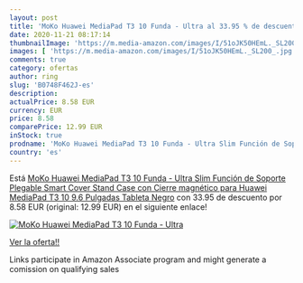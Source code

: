 ```yaml
---
layout: post
title: 'MoKo Huawei MediaPad T3 10 Funda - Ultra al 33.95 % de descuento'
date: 2020-11-21 08:17:14
thumbnailImage: 'https://m.media-amazon.com/images/I/51oJK50HEmL._SL200_.jpg'
images: [ 'https://m.media-amazon.com/images/I/51oJK50HEmL._SL200_.jpg' ]
comments: true
category: ofertas
author: ring
slug: 'B0748F462J-es'
description:
actualPrice: 8.58 EUR
currency: EUR
price: 8.58
comparePrice: 12.99 EUR
inStock: true
prodname: 'MoKo Huawei MediaPad T3 10 Funda - Ultra Slim Función de Soporte Plegable Smart Cover Stand Case con Cierre magnético para Huawei MediaPad T3 10 9.6 Pulgadas Tableta  Negro'
country: 'es'
---
```


Está [MoKo Huawei MediaPad T3 10 Funda - Ultra Slim Función de Soporte Plegable Smart Cover Stand Case con Cierre magnético para Huawei MediaPad T3 10 9.6 Pulgadas Tableta  Negro](https://www.amazon.es/dp/B0748F462J/?tag=tolees-21) con 33.95 de descuento por 8.58 EUR (original: 12.99 EUR) en el siguiente enlace!

[![MoKo Huawei MediaPad T3 10 Funda - Ultra](https://m.media-amazon.com/images/I/51oJK50HEmL._SL200_.jpg)](https://www.amazon.es/dp/B0748F462J/?tag=tolees-21)

[Ver la oferta!!](https://www.amazon.es/dp/B0748F462J/?tag=tolees-21)

Links participate in Amazon Associate program and might generate a comission on qualifying sales


